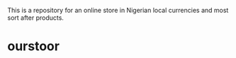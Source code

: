 This is a repository for an online store in Nigerian local currencies and most sort after products.
# ourstoor
